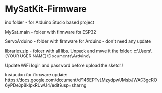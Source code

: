 # MySatKit-Firmware
<p>ino folder - for Arduino Studio based project
<p>MySat_main - folder with firmware for ESP32
<p>ServoArduino - folder with firmware for Arduino - don't need any update 
<p>libraries.zip - folder with all libs. Unpack and move it the folder: c:\Users\{YOUR USER NAME}\Documents\Arduino\
<p>Update WiFi login and password before upload the sketch!
<p>Instuction for firmware update: https://docs.google.com/document/d/146EPTvLMzydpwUMsbJWAC3gcRO6yPDe3p8kIpxRUwU4/edit?usp=sharing
